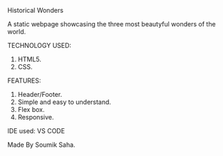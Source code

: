Historical Wonders

A static webpage showcasing the three most beautyful wonders of the world.

TECHNOLOGY USED:
  1. HTML5.
  2. CSS.
     
FEATURES:
  1. Header/Footer.
  2. Simple and easy to understand.
  3. Flex box.
  4. Responsive.
     
IDE used: VS CODE

Made By Soumik Saha.
